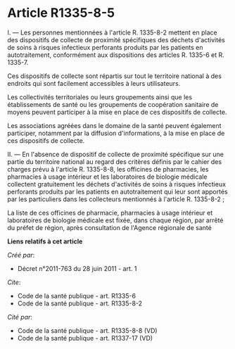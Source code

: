 # Article R1335-8-5

I. ― Les personnes mentionnées à l'article R. 1335-8-2 mettent en place des dispositifs de collecte de proximité spécifiques
des déchets d'activités de soins à risques infectieux perforants produits par les patients en autotraitement, conformément
aux dispositions des articles R. 1335-6 et R. 1335-7. 

Ces dispositifs de collecte sont répartis sur tout le territoire national à des endroits qui sont facilement accessibles à
leurs utilisateurs. 

Les collectivités territoriales ou leurs groupements ainsi que les établissements de santé ou les groupements de coopération
sanitaire de moyens peuvent participer à la mise en place de ces dispositifs de collecte. 

Les associations agréées dans le domaine de la santé peuvent également participer, notamment par la diffusion d'informations,
à la mise en place de ces dispositifs de collecte. 

II. ― En l'absence de dispositif de collecte de proximité spécifique sur une partie du territoire national au regard des
critères définis par le cahier des charges prévu à l'article R. 1335-8-8, les officines de pharmacies, les pharmacies à usage
intérieur et les laboratoires de biologie médicale collectent gratuitement les déchets d'activités de soins à risques
infectieux perforants produits par les patients en autotraitement qui leur sont apportés par les particuliers dans les
collecteurs mentionnés à l'article R. 1335-8-2 ; 

La liste de ces officines de pharmacie, pharmacies à usage intérieur et laboratoires de biologie médicale est fixée, dans
chaque région, par arrêté du préfet de région, après consultation de l'Agence régionale de santé

**Liens relatifs à cet article**

_Créé par_:

  - Décret n°2011-763 du 28 juin 2011 - art. 1

_Cite_:

  - Code de la santé publique - art. R1335-6
  - Code de la santé publique - art. R1335-8-2

_Cité par_:

  - Code de la santé publique - art. R1335-8-8 (VD)
  - Code de la santé publique - art. R1337-17 (VD)
